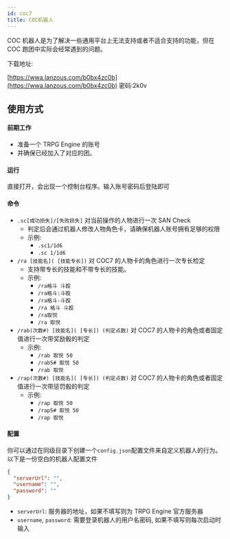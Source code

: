 ```yaml
---
id: coc7
title: COC机器人
---
```


COC 机器人是为了解决一些通用平台上无法支持或者不适合支持的功能，但在 COC 跑团中实际会经常遇到的问题。

下载地址:

[https://wwa.lanzous.com/b0bx4zc0b](https://wwa.lanzous.com/b0bx4zc0b)
密码:2k0v

## 使用方式

#### 前期工作

- 准备一个 TRPG Engine 的账号
- 并确保已经加入了对应的团。

#### 运行

直接打开，会出现一个控制台程序。输入账号密码后登陆即可

#### 命令

- `.sc[成功损失]/[失败损失]` 对当前操作的人物进行一次 SAN Check
  - 判定后会通过机器人修改人物角色卡，请确保机器人账号拥有足够的权限
  - 示例:
    - `.sc1/1d6`
    - `.sc 1/1d6`
- `/ra [技能名]( [技能专长])` 对 COC7 的人物卡的角色进行一次专长检定
  - 支持带专长的技能和不带专长的技能。
  - 示例:
    - `/ra格斗 斗殴`
    - `/ra格斗:斗殴`
    - `/ra格斗-斗殴`
    - `/ra 格斗 斗殴`
    - `/ra取悦`
    - `/ra 取悦`
- `/rab(次数#) [技能名]( [专长]) (判定点数)` 对 COC7 的人物卡的角色或者固定值进行一次带奖励骰的判定
  - 示例:
    - `/rab 取悦 50`
    - `/rab5# 取悦 50`
    - `/rab 取悦`
- `/rap(次数#) [技能名]( [专长]) (判定点数)` 对 COC7 的人物卡的角色或者固定值进行一次带惩罚骰的判定
  - 示例:
    - `/rap 取悦 50`
    - `/rap5# 取悦 50`
    - `/rap 取悦`

#### 配置

你可以通过在同级目录下创建一个`config.json`配置文件来自定义机器人的行为。以下是一份空白的机器人配置文件

```json
{
  "serverUrl": "",
  "username": "",
  "password": ""
}
```

- `serverUrl`: 服务器的地址，如果不填写则为 TRPG Engine 官方服务器
- `username`, `password`: 需要登录机器人的用户名密码, 如果不填写则每次启动时输入
